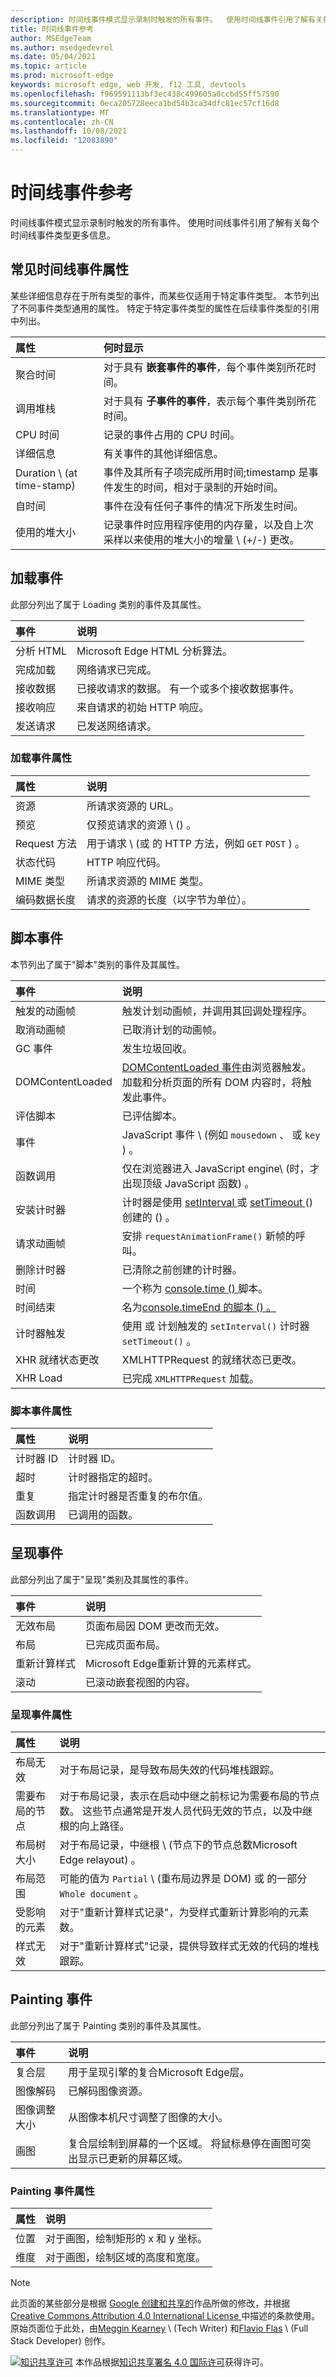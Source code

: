 ```yaml
---
description: 时间线事件模式显示录制时触发的所有事件。  使用时间线事件引用了解有关每个时间线事件类型更多信息。
title: 时间线事件参考
author: MSEdgeTeam
ms.author: msedgedevrel
ms.date: 05/04/2021
ms.topic: article
ms.prod: microsoft-edge
keywords: microsoft edge, web 开发, f12 工具, devtools
ms.openlocfilehash: f969591113bf3ec438c499605a0ccbd55ff57590
ms.sourcegitcommit: 0eca205728eeca1bd54b3ca34dfc81ec57cf16d8
ms.translationtype: MT
ms.contentlocale: zh-CN
ms.lasthandoff: 10/08/2021
ms.locfileid: "12083890"
---
```

<!-- Copyright Meggin Kearney and Flavio Copes

   Licensed under the Apache License, Version 2.0 (the "License");
   you may not use this file except in compliance with the License.
   You may obtain a copy of the License at

       https://www.apache.org/licenses/LICENSE-2.0

   Unless required by applicable law or agreed to in writing, software
   distributed under the License is distributed on an "AS IS" BASIS,
   WITHOUT WARRANTIES OR CONDITIONS OF ANY KIND, either express or implied.
   See the License for the specific language governing permissions and
   limitations under the License.  -->
# <a name="timeline-event-reference"></a>时间线事件参考

时间线事件模式显示录制时触发的所有事件。  使用时间线事件引用了解有关每个时间线事件类型更多信息。

## <a name="common-timeline-event-properties"></a>常见时间线事件属性

某些详细信息存在于所有类型的事件，而某些仅适用于特定事件类型。  本节列出了不同事件类型通用的属性。  特定于特定事件类型的属性在后续事件类型的引用中列出。

| 属性 | 何时显示 |
|:--- |:--- |
| 聚合时间 | 对于具有 **嵌套事件的事件**，每个事件类别所花时间。 |
| 调用堆栈 | 对于具有 **子事件的事件**，表示每个事件类别所花时间。 |
| CPU 时间 | 记录的事件占用的 CPU 时间。 |
| 详细信息 | 有关事件的其他详细信息。 |
| Duration \ (at time-stamp\)  | 事件及其所有子项完成所用时间;timestamp 是事件发生的时间，相对于录制的开始时间。 |
| 自时间 | 事件在没有任何子事件的情况下所发生时间。 |
| 使用的堆大小 | 记录事件时应用程序使用的内存量，以及自上次采样以来使用的堆大小的增量 \ (+/-\) 更改。 |

<!--todo: add nested and child events (timelinetool) section when available -->

## <a name="loading-events"></a>加载事件

此部分列出了属于 Loading 类别的事件及其属性。

| 事件 | 说明 |
|:--- |:--- |
| 分析 HTML |  Microsoft Edge HTML 分析算法。 |
| 完成加载 |  网络请求已完成。 |
| 接收数据 |  已接收请求的数据。  有一个或多个接收数据事件。 |
| 接收响应 |  来自请求的初始 HTTP 响应。 |
| 发送请求 |  已发送网络请求。 |

### <a name="loading-event-properties"></a>加载事件属性

| 属性 | 说明 |
|:--- |:--- |
| 资源 | 所请求资源的 URL。 |
| 预览 | 仅预览请求的资源 \ (\) 。 |
| Request 方法 | 用于请求 \ (或 的 HTTP 方法，例如 `GET` `POST` \) 。 |
| 状态代码 | HTTP 响应代码。 |
| MIME 类型 | 所请求资源的 MIME 类型。 |
| 编码数据长度 | 请求的资源的长度（以字节为单位）。 |

## <a name="scripting-events"></a>脚本事件

本节列出了属于"脚本"类别的事件及其属性。

| 事件 | 说明 |
|:--- |:--- |
| 触发的动画帧 | 触发计划动画帧，并调用其回调处理程序。 |
| 取消动画帧 |  已取消计划的动画帧。 |
| GC 事件 |  发生垃圾回收。 |
| DOMContentLoaded |  [DOMContentLoaded 事件][MDNWindowDOMContentLoadedEvent]由浏览器触发。  加载和分析页面的所有 DOM 内容时，将触发此事件。 |
| 评估脚本 | 已评估脚本。 |
| 事件 | JavaScript 事件 \ (例如 `mousedown` 、 或 `key` \) 。 |
| 函数调用 | 仅在浏览器进入 JavaScript engine\ (时，才出现顶级 JavaScript 函数) 。 |
| 安装计时器 | 计时器是使用 [setInterval ][MDNWindowOrWorkerGlobalScopeSetInterval] 或 [setTimeout ][MDNWindowOrWorkerGlobalScopeSetTimeout] () 创建的 () 。 |
| 请求动画帧 | 安排 `requestAnimationFrame()` 新帧的呼叫。 |
| 删除计时器 | 已清除之前创建的计时器。 |
| 时间 |  一个称为 [console.time () ][ConsoleApiTime]脚本。 |
| 时间结束 | 名为[console.timeEnd 的脚本 () 。 ][ConsoleApiTimeEnd] |
| 计时器触发 | 使用 或 计划触发的 `setInterval()` 计时器 `setTimeout()` 。 |
| XHR 就绪状态更改 | XMLHTTPRequest 的就绪状态已更改。 |
| XHR Load | 已完成 `XMLHTTPRequest` 加载。 |

### <a name="scripting-event-properties"></a>脚本事件属性

| 属性 | 说明 |
|:--- |:--- |
| 计时器 ID | 计时器 ID。 |
| 超时 | 计时器指定的超时。 |
| 重复 | 指定计时器是否重复的布尔值。 |
| 函数调用 | 已调用的函数。 |

## <a name="rendering-events"></a>呈现事件

此部分列出了属于"呈现"类别及其属性的事件。

| 事件 | 说明 |
|:--- |:--- |
| 无效布局 | 页面布局因 DOM 更改而无效。 |
| 布局 | 已完成页面布局。 |
| 重新计算样式 | Microsoft Edge重新计算的元素样式。 |
| 滚动 | 已滚动嵌套视图的内容。 |

### <a name="rendering-event-properties"></a>呈现事件属性

| 属性 | 说明 |
|:--- |:--- |
| 布局无效 | 对于布局记录，是导致布局失效的代码堆栈跟踪。 |
| 需要布局的节点 | 对于布局记录，表示在启动中继之前标记为需要布局的节点数。  这些节点通常是开发人员代码无效的节点，以及中继根的向上路径。 |
| 布局树大小 | 对于布局记录，中继根 \ (节点下的节点总数Microsoft Edge relayout\) 。 |
| 布局范围 | 可能的值为 `Partial` \ (重布局边界是 DOM\) 或 的一部分 `Whole document` 。 |
| 受影响的元素 | 对于"重新计算样式记录"，为受样式重新计算影响的元素数。 |
| 样式无效 | 对于"重新计算样式"记录，提供导致样式无效的代码的堆栈跟踪。 |

## <a name="painting-events"></a>Painting 事件

此部分列出了属于 Painting 类别的事件及其属性。

| 事件 | 说明 |
|:--- |:--- |
| 复合层 | 用于呈现引擎的复合Microsoft Edge层。 |
| 图像解码 | 已解码图像资源。 |
| 图像调整大小 | 从图像本机尺寸调整了图像的大小。 |
| 画图 | 复合层绘制到屏幕的一个区域。  将鼠标悬停在画图可突出显示已更新的屏幕区域。 |

### <a name="painting-event-properties"></a>Painting 事件属性

| 属性 | 说明 |
|:--- |:--- |
| 位置 | 对于画图，绘制矩形的 x 和 y 坐标。 |
| 维度 | 对于画图，绘制区域的高度和宽度。 |


<!-- ====================================================================== -->
<!-- links -->
[ConsoleApiTime]: /microsoft-edge/devtools-guide-chromium/console/api#time "time - 控制台 API 参考"
[ConsoleApiTimeEnd]: /microsoft-edge/devtools-guide-chromium/console/api#timeend "timeEnd - 控制台 API 参考"
<!--[EvaluatePerformanceTimelineTool]: timeline-tool "How to Use the Timeline Tool"  -->

[MDNWindowDOMContentLoadedEvent]: https://developer.mozilla.org/docs/Web/Events/DOMContentLoaded "窗口：DOMContentLoaded 事件|MDN"
[MDNWindowOrWorkerGlobalScopeSetInterval]: https://developer.mozilla.org/docs/Web/API/WindowTimers/setInterval "WindowOrWorkerGlobalScope.setInterval () |MDN"
[MDNWindowOrWorkerGlobalScopeSetTimeout]: https://developer.mozilla.org/docs/Web/API/WindowTimers/setTimeout "WindowOrWorkerGlobalScope.setTimeout () |MDN"

> [!NOTE]
> 此页面的某些部分是根据 [Google 创建和共享的][GoogleSitePolicies]作品所做的修改，并根据[ Creative Commons Attribution 4.0 International License ][CCA4IL]中描述的条款使用。
> 原始页面位于此处，[](https://developers.google.com/web/tools/chrome-devtools/evaluate-performance/performance-reference)由[Meggin Kearney][MegginKearney] \ (Tech Writer\) 和[Flavio Flas][FlavioCopes] \ (Full Stack Developer\) 创作。

[![知识共享许可][CCby4Image]][CCA4IL] 本作品根据[知识共享署名 4.0 国际许可][CCA4IL]获得许可。

[CCA4IL]: https://creativecommons.org/licenses/by/4.0
[CCby4Image]: https://i.creativecommons.org/l/by/4.0/88x31.png
[GoogleSitePolicies]: https://developers.google.com/terms/site-policies
[KayceBasques]: https://developers.google.com/web/resources/contributors#kayce-basques
[MegginKearney]: https://developers.google.com/web/resources/contributors#meggin-kearney
[FlavioCopes]: https://developers.google.com/web/resources/contributors#flavio-copes